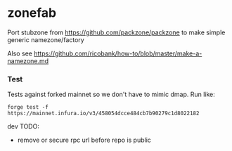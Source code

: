 # zonefab
Port stubzone from https://github.com/packzone/packzone to make simple generic namezone/factory

Also see https://github.com/ricobank/how-to/blob/master/make-a-namezone.md


### Test
Tests against forked mainnet so we don't have to mimic dmap. Run like:

`forge test -f https://mainnet.infura.io/v3/458054dcce484cb7b90279c1d8022182`

dev TODO:
* remove or secure rpc url before repo is public